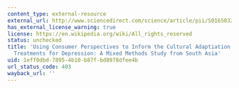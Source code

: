 ```yaml
---
content_type: external-resource
external_url: http://www.sciencedirect.com/science/article/pii/S0165032714001475
has_external_license_warning: true
license: https://en.wikipedia.org/wiki/All_rights_reserved
status: unchecked
title: 'Using Consumer Perspectives to Inform the Cultural Adaptiation of Psychological
  Treatments for Depression: A Mixed Methods Study from South Asia'
uid: 1eff0dbd-7895-4b10-b87f-bd8978dfee4b
url_status_code: 403
wayback_url: ''
---
```

